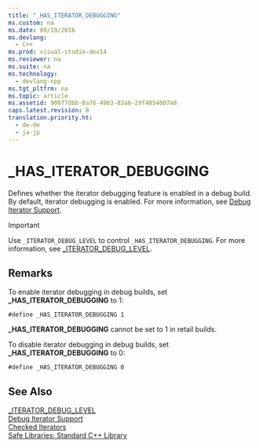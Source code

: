 ```yaml
---
title: "_HAS_ITERATOR_DEBUGGING"
ms.custom: na
ms.date: 09/19/2016
ms.devlang: 
  - C++
ms.prod: visual-studio-dev14
ms.reviewer: na
ms.suite: na
ms.technology: 
  - devlang-cpp
ms.tgt_pltfrm: na
ms.topic: article
ms.assetid: 90077dbb-8a76-4963-83a6-29f4854007a8
caps.latest.revision: 8
translation.priority.ht: 
  - de-de
  - ja-jp
---
```

# _HAS_ITERATOR_DEBUGGING
Defines whether the iterator debugging feature is enabled in a debug build. By default, iterator debugging is enabled. For more information, see [Debug Iterator Support](../vs140/Debug-Iterator-Support.md).  
  
> [!IMPORTANT]
>  Use `_ITERATOR_DEBUG_LEVEL` to control `_HAS_ITERATOR_DEBUGGING`. For more information, see [_ITERATOR_DEBUG_LEVEL](../vs140/_ITERATOR_DEBUG_LEVEL.md).  
  
## Remarks  
 To enable iterator debugging in debug builds, set **_HAS_ITERATOR_DEBUGGING** to 1:  
  
```  
#define _HAS_ITERATOR_DEBUGGING 1  
```  
  
 **_HAS_ITERATOR_DEBUGGING** cannot be set to 1 in retail builds.  
  
 To disable iterator debugging in debug builds, set **_HAS_ITERATOR_DEBUGGING** to 0:  
  
```  
#define _HAS_ITERATOR_DEBUGGING 0  
```  
  
## See Also  
 [_ITERATOR_DEBUG_LEVEL](../vs140/_ITERATOR_DEBUG_LEVEL.md)   
 [Debug Iterator Support](../vs140/Debug-Iterator-Support.md)   
 [Checked Iterators](../vs140/Checked-Iterators.md)   
 [Safe Libraries: Standard C++ Library](../vs140/Safe-Libraries--C---Standard-Library.md)
